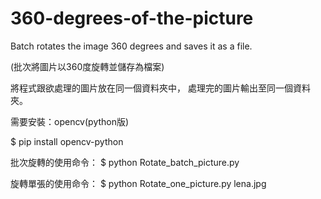 # 360-degrees-of-the-picture
Batch rotates the image 360 degrees and saves it as a file.

(批次將圖片以360度旋轉並儲存為檔案)
 
將程式跟欲處理的圖片放在同一個資料夾中，
處理完的圖片輸出至同一個資料夾。


需要安裝：opencv(python版)

$ pip install opencv-python
 
 
批次旋轉的使用命令：
$ python Rotate_batch_picture.py

 
旋轉單張的使用命令：
$ python Rotate_one_picture.py lena.jpg
